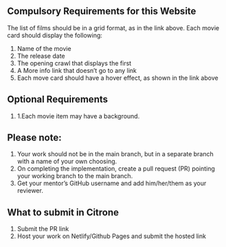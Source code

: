 ## Compulsory Requirements for this Website

The list of films should be in a grid format, as in the link above. 
Each movie card should display the following: 
1.  Name of the movie 
2.  The release date 
3.  The opening crawl that displays the first 
4.  A More info link that doesn’t go to any link 
5.  Each move card should have a hover effect, as shown in the link above 

## Optional Requirements 
1.  1.Each movie item may have a background. 

## Please note: 
1. Your work should not be in the main branch, but in a separate branch with a name of your own choosing. 
2. On completing the implementation, create a pull request (PR) pointing your working branch to the main branch. 
3. Get your mentor’s GitHub username and add him/her/them as your reviewer. 

## What to submit in Citrone
1. Submit the PR link
2. Host your work on Netlify/Github Pages and submit the hosted link
